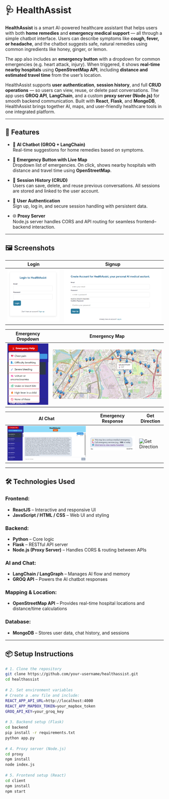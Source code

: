 # 🩺 HealthAssist

**HealthAssist** is a smart AI-powered healthcare assistant that helps users with both **home remedies** and **emergency medical support** — all through a simple chatbot interface. Users can describe symptoms like **cough, fever, or headache**, and the chatbot suggests safe, natural remedies using common ingredients like honey, ginger, or lemon.

The app also includes an **emergency button** with a dropdown for common emergencies (e.g. heart attack, injury). When triggered, it shows **real-time nearby hospitals** using **OpenStreetMap API**, including **distance and estimated travel time** from the user’s location.

HealthAssist supports **user authentication**, **session history**, and full **CRUD operations** — so users can view, reuse, or delete past conversations. The app uses **GROQ API**, **LangChain**, and a custom **proxy server (Node.js)** for smooth backend communication. Built with **React**, **Flask**, and **MongoDB**, HealthAssist brings together AI, maps, and user-friendly healthcare tools in one integrated platform.

---

## 🌟 Features

- 🤖 **AI Chatbot (GROQ + LangChain)**  
  Real-time suggestions for home remedies based on symptoms.

- 🏥 **Emergency Button with Live Map**  
  Dropdown list of emergencies. On click, shows nearby hospitals with distance and travel time using **OpenStreetMap**.

- 💬 **Session History (CRUD)**  
  Users can save, delete, and reuse previous conversations. All sessions are stored and linked to the user account.

- 🔐 **User Authentication**  
  Sign up, log in, and secure session handling with persistent data.

- 🌐 **Proxy Server**  
  Node.js server handles CORS and API routing for seamless frontend–backend interaction.

---

## 🖼️ Screenshots

| Login | Signup |
|-------|--------|
| ![Login](images/login.png) | ![Signup](images/signup.png) |

| Emergency Dropdown | Emergency Map |
|--------------------|---------------|
| ![Emergency Dropdown](images/emergency.png) | ![Map](images/map.png) |

| AI Chat | Emergency Response | Get Direction |
|--------|--------------------|---------------|
| ![Chat](images/healthassist.png) | ![Response](images/emergencyresponse.png) | ![Get Direction](images/getdirection.png) |



---

## 🛠️ Technologies Used

### Frontend:
- **ReactJS** – Interactive and responsive UI
- **JavaScript / HTML / CSS** – Web UI and styling

### Backend:
- **Python** – Core logic
- **Flask** – RESTful API server
- **Node.js (Proxy Server)** – Handles CORS & routing between APIs

### AI and Chat:
- **LangChain / LangGraph** – Manages AI flow and memory
- **GROQ API** – Powers the AI chatbot responses

### Mapping & Location:
- **OpenStreetMap API** – Provides real-time hospital locations and distance/time calculations

### Database:
- **MongoDB** – Stores user data, chat history, and sessions

---

## 📦 Setup Instructions

```bash
# 1. Clone the repository
git clone https://github.com/your-username/healthassist.git
cd healthassist

# 2. Set environment variables
# Create a .env file and include:
REACT_APP_API_URL=http://localhost:4000
REACT_APP_MAPBOX_TOKEN=your_mapbox_token
GROQ_API_KEY=your_groq_key

# 3. Backend setup (Flask)
cd backend
pip install -r requirements.txt
python app.py

# 4. Proxy server (Node.js)
cd proxy
npm install
node index.js

# 5. Frontend setup (React)
cd client
npm install
npm start

